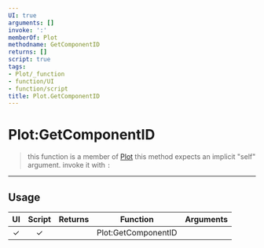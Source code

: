 ```yaml
---
UI: true
arguments: []
invoke: ':'
memberOf: Plot
methodname: GetComponentID
returns: []
script: true
tags:
- Plot/_function
- function/UI
- function/script
title: Plot.GetComponentID
---
```

# Plot:GetComponentID
> this function is a member of [Plot](civ-6/lua/Plot.md)
> this method expects an implicit "self" argument. invoke it with `:`
-----
## Usage
|  UI | Script | Returns | Function | Arguments |
|:---:|:------:|-------:|:--------:|:---------|
|✓|✓||Plot:GetComponentID||
